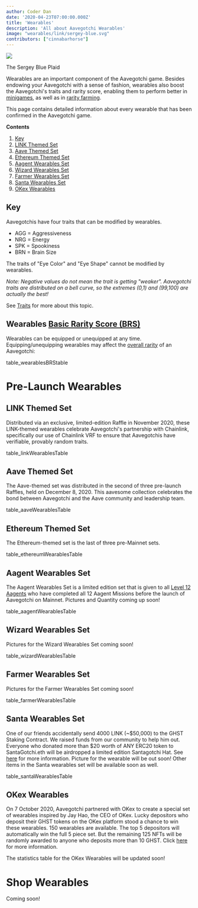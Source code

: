 ```yaml
---
author: Coder Dan
date: '2020-04-23T07:00:00.000Z'
title: 'Wearables'
description: 'All about Aavegotchi Wearables'
image: "wearables/link/sergey-blue.svg"
contributors: ["cinnabarhorse"]
---
```


<div class="headerImageContainer">
<img class="headerImage" src="/wearables/sergey-blue.png">
<p class="headerImageText">The Sergey Blue Plaid</p>
</div>


Wearables are an important component of the Aavegotchi game. Besides endowing your Aavegotchi with a sense of fashion, wearables also boost the Aavegotchi's traits and rarity score, enabling them to perform better in [minigames](https://wiki.aavegotchi.com/minigames), as well as in [rarity farming](https://wiki.aavegotchi.com/rarity-farming). 

This page contains detailed information about every wearable that has been confirmed in the Aavegotchi game. 



<div class="contentsBox">

**Contents**

<ol>
<li><a href=#key>Key</a></li>
<li><a href=#link-themed-set>LINK Themed Set</a></li>
<li><a href=#aave-themed-set>Aave Themed Set</a></li>
<li><a href=#ethereum-themed-set>Ethereum Themed Set</a></li>
<li><a href=#aagent-wearables-set>Aagent Wearables Set</a></li>
<li><a href=#wizard-wearables-set>Wizard Wearables Set</a></li>
<li><a href=#farmer-wearables-set>Farmer Wearables Set</a></li>
<li><a href=#santa-wearables-set>Santa Wearables Set</a></li>
<li><a href=#okex-wearables>OKex Wearables</a></li>
</ol>

</div>

## Key 

Aavegotchis have four traits that can be modified by wearables. 

* AGG = Aggressiveness
* NRG = Energy
* SPK = Spookiness
* BRN = Brain Size

The traits of "Eye Color" and "Eye Shape" cannot be modified by wearables.

*Note: Negative values do not mean the trait is getting "weaker". Aavegotchi traits are distributed on a bell curve, so the extremes (0,1) and (99,100) are actually the best!*

See [Traits](/traits) for more about this topic.

## Wearables [Basic Rarity Score (BRS)](/rarity-farming#base-rarity-score)

Wearables can be equipped or unequipped at any time. Equipping/unequipping wearables may affect the [overall rarity](https://wiki.aavegotchi.com/en/rarity-farming#base-rarity-score) of an Aavegotchi: 

table_wearablesBRStable


# Pre-Launch Wearables


## LINK Themed Set

Distributed via an exclusive, limited-edition Raffle in November 2020, these LINK-themed wearables celebrate Aavegotchi's partnership with Chainlink, specifically our use of Chainlink VRF to ensure that Aavegotchis have verifiable, provably random traits. 

table_linkWearablesTable

## Aave Themed Set

The Aave-themed set was distributed in the second of three pre-launch Raffles, held on December 8, 2020. This aavesome collection celebrates the bond between Aavegotchi and the Aave community and leadership team. 

table_aaveWearablesTable

## Ethereum Themed Set

The Ethereum-themed set is the last of three pre-Mainnet sets.

table_ethereumWearablesTable

## Aagent Wearables Set

The Aagent Wearables Set is a limited edition set that is given to all [Level 12 Aagents](/missions) who have completed all 12 Aagent Missions before the launch of Aavegotchi on Mainnet. Pictures and Quantity coming up soon!

table_aagentWearablesTable

## Wizard Wearables Set

Pictures for the Wizard Wearables Set coming soon!

table_wizardWearablesTable

## Farmer Wearables Set

Pictures for the Farmer Wearables Set coming soon!

table_farmerWearablesTable

## Santa Wearables Set

One of our friends accidentally send 4000 LINK (~$50,000) to the GHST Staking Contract. We raised funds from our community to help him out. Everyone who donated more than $20 worth of ANY ERC20 token to SantaGotchi.eth will be airdropped a limited edition Santagotchi Hat. See [here](https://twitter.com/aavegotchi/status/1339738554906243072) for more information. Picture for the wearable will be out soon! Other items in the Santa wearables set will be available soon as well.

table_santaWearablesTable

## OKex Wearables

On 7 October 2020, Aavegotchi partnered with OKex to create a special set of wearables inspired by Jay Hao, the CEO of OKex. Lucky depositors who deposit their GHST tokens on the OKex platform stood a chance to win these wearables. 150 wearables are available. The top 5 depositors will automatically win the full 5 piece set. But the remaining 125 NFTs will be randomly awarded to anyone who deposits more than 10 GHST. Click [here](https://aavegotchi.medium.com/win-special-edition-aavegotchi-x-okex-wearable-nfts-d41728e1f7d2) for more information.

The statistics table for the OKex Wearables will be updated soon!

# Shop Wearables

Coming soon!